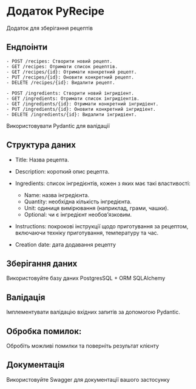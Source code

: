# Додаток PyRecipe

Додаток для зберігання рецептів

## Ендпоінти

    - POST /recipes: Створити новий рецепт.
    - GET /recipes: Отримати список рецептів.
    - GET /recipes/{id}: Отримати конкретний рецепт.
    - PUT /recipes/{id}: Оновити конкретний рецепт.
    - DELETE /recipes/{id}: Видалити рецепт.

    - POST /ingredients: Створити новий інгридіент.
    - GET /ingredients: Отримати список інгридіентів.
    - GET /ingredients/{id}: Отримати конкретний інгридіент.
    - PUT /ingredients/{id}: Оновити конкретний інгридіент.
    - DELETE /ingredients/{id}: Видалити інгридіент.

Використовувати Pydantic для валідації

## Структура даних

- Title: Назва рецепта.
- Description: короткий опис рецепта.
- Ingredients: список інгредієнтів, кожен з яких має такі властивості:

    - Name: назва інгредієнта.
    - Quantity: необхідна кількість інгредієнта.
    - Unit: одиниця вимірювання (наприклад, грами, чашки).
    - Optional: чи є інгредієнт необов’язковим.

- Instructions: покрокові інструкції щодо приготування за рецептом, включаючи техніку приготування, температуру та час.
- Creation date: дата додавання рецепту

## Зберігання даних

Використовуйте базу даних PostgresSQL + ORM SQLAlchemy

## Валідація

Імплементувати валідацію вхідних запитів за допомогою Pydantic.

## Обробка помилок: 

Обробіть можливі помилки та поверніть результат клієнту

## Документація

Використовуйте Swagger для документації вашого застосунку